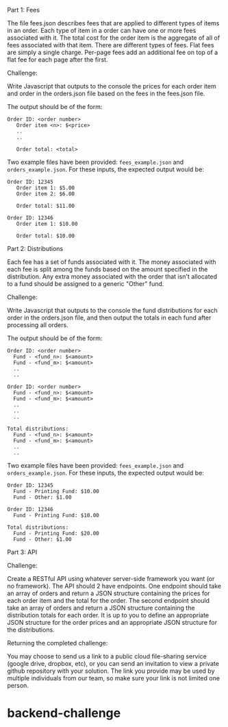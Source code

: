 Part 1: Fees

The file fees.json describes fees that are applied to different types of items in an order. Each type of item in a order can have one or more fees associated with it.
The total cost for the order item is the aggregate of all of fees associated with that item. There are different types of fees. Flat fees are simply a single charge. Per-page fees add an additional fee on top of a flat fee for each page after the first.

Challenge:

Write Javascript that outputs to the console the prices for each order item and order in the orders.json file based on the fees in the fees.json file. 

The output should be of the form:  
```
Order ID: <order number>  
   Order item <n>: $<price>  
   ..
   ..

   Order total: <total>
```

Two example files have been provided:  `fees_example.json` and `orders_example.json`.  For these inputs, the expected output would be:
```
Order ID: 12345
   Order item 1: $5.00
   Order item 2: $6.00

   Order total: $11.00

Order ID: 12346
   Order item 1: $10.00

   Order total: $10.00
```


Part 2: Distributions

Each fee has a set of funds associated with it. The money associated with each fee is split among the funds based on the amount specified in the distribution. Any extra money associated with the order that isn't allocated to a fund should be assigned to a generic "Other" fund.

Challenge:

Write Javascript that outputs to the console the fund distributions for each order in the orders.json file, and then output the totals in each fund after processing all orders.

The output should be of the form:  
```
Order ID: <order number>  
  Fund - <fund_n>: $<amount>
  Fund - <fund_m>: $<amount>
  ..  
  ..  

Order ID: <order number>
  Fund - <fund_n>: $<amount>
  Fund - <fund_m>: $<amount>
  ..  
  ..  
  ..  

Total distributions:
  Fund - <fund_n>: $<amount>
  Fund - <fund_m>: $<amount>
  ..  
  ..  
```

Two example files have been provided:  `fees_example.json` and `orders_example.json`.  For these inputs, the expected output would be:
```
Order ID: 12345
  Fund - Printing Fund: $10.00
  Fund - Other: $1.00

Order ID: 12346
  Fund - Printing Fund: $10.00

Total distributions:
  Fund - Printing Fund: $20.00
  Fund - Other: $1.00
```


Part 3: API

Challenge:

Create a RESTful API using whatever server-side framework you want (or no framework). The API should 2 have endpoints. One endpoint should take an array of orders and return a JSON structure containing the prices for each order item and the total for the order.  The second endpoint should take an array of orders and return a JSON structure containing the distribution totals for each order. It is up to you to define an appropriate JSON structure for the order prices and an appropriate JSON structure for the distributions.


Returning the completed challenge:

You may choose to send us a link to a public cloud file-sharing service (google drive, dropbox, etc), or you can send an invitation to view a private github repository with your solution.  The link you provide may be used by multiple individuals from our team, so make sure your link is not limited one person.
# backend-challenge
